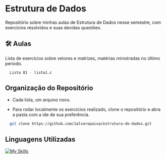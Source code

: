 
# Estrutura de Dados

Repositório sobre minhas aulas de Estrutura de Dados nesse semestre, com exercícios resolvidos e suas devidas questões.

## 🛠 Aulas
Lista de exercícios sobre vetores e matrizes, matérias ministradas no último período. 
```bash
  Lista 01 - lista1.c
```

    
## Organização do Repositório

- Cada lista, um arquivo novo.

- Para rodar localmente os exercícios realizado, clone o repositório e abra a pasta com a ide de sua preferência.

```bash
  git clone https://github.com/1alvaropaiva/estrutura-de-dados.git
```


## Linguagens Utilizadas

[![My Skills](https://skillicons.dev/icons?i=,c)](https://skillicons.dev)

